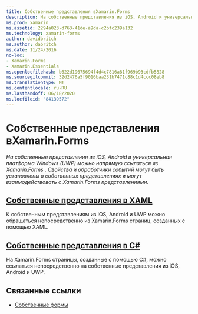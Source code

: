 ```yaml
---
title: Собственные представления вXamarin.Forms
description: На собственные представления из iOS, Android и универсальная платформа Windows (UWP) можно напрямую ссылаться из Xamarin.Forms , и они могут взаимодействовать с Xamarin.Forms представлениями.
ms.prod: xamarin
ms.assetid: 2294a023-d763-41de-a9da-c2bfc239a132
ms.technology: xamarin-forms
author: davidbritch
ms.author: dabritch
ms.date: 11/24/2016
no-loc:
- Xamarin.Forms
- Xamarin.Essentials
ms.openlocfilehash: b622d19675694f4d4c7816a81f969b93cdfb5828
ms.sourcegitcommit: 32d2476a5f9016baa231b7471c88c1d4ccc08eb8
ms.translationtype: MT
ms.contentlocale: ru-RU
ms.lasthandoff: 06/18/2020
ms.locfileid: "84139572"
---
```

# <a name="native-views-in-xamarinforms"></a>Собственные представления вXamarin.Forms

_На собственные представления из iOS, Android и универсальная платформа Windows (UWP) можно напрямую ссылаться из Xamarin.Forms . Свойства и обработчики событий могут быть установлены в собственных представлениях и могут взаимодействовать с Xamarin.Forms представлениями._

## <a name="native-views-in-xaml"></a>[Собственные представления в XAML](xaml.md)

К собственным представлениям из iOS, Android и UWP можно обращаться непосредственно из Xamarin.Forms страниц, созданных с помощью XAML.

## <a name="native-views-in-c"></a>[Собственные представления в C#](code.md)

На Xamarin.Forms страницы, созданные с помощью C#, можно ссылаться непосредственно на собственные представления из iOS, Android и UWP.

## <a name="related-links"></a>Связанные ссылки

- [Собственные формы](~/xamarin-forms/platform/native-forms.md)
